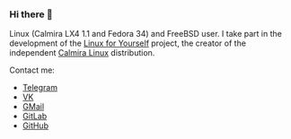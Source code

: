 ### Hi there 👋

Linux (Calmira LX4 1.1 and Fedora 34) and FreeBSD user. I take part in the development of the [Linux for Yourself](https://github.com/Linux4Yourself) project, the creator of the independent [Calmira Linux](https://github.com/CalmiraLinux) distribution.

Contact me:
* [Telegram](https://t.me/linuxoid85)
* [VK](https://vk.com/linuxoid85)
* [GMail](mailto:linuxoid85@gmail.com)
* [GitLab](https://gitlab.com/Linuxoid85)
* [GitHub](https://github.com/Linuxoid85)

